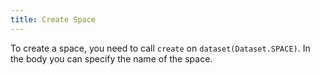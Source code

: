 ```yaml
---
title: Create Space
---
```


To create a space, you need to call `create` on `dataset(Dataset.SPACE)`. In the body you can specify the name of the space.

```tsx file=../../../../../../packages/sdk/examples/create_space.ts#L11-L26
```
